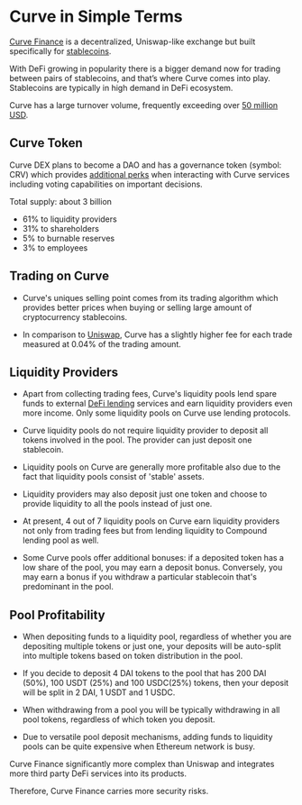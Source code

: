 # Curve in Simple Terms

[Curve Finance](https://curve.fi) is a decentralized, Uniswap-like exchange but built specifically for [stablecoins](/guides/defi/8-stablecoins.md).

With DeFi growing in popularity there is a bigger demand now for trading between pairs of stablecoins, and that’s where Curve comes into play. Stablecoins are typically in high demand in DeFi ecosystem. 

Curve has a large turnover volume, frequently exceeding over [50 million USD](https://www.curve.fi/dailystats). 

## Curve Token

Curve DEX plans to become a DAO and has a governance token (symbol: CRV) which provides [additional perks](https://guides.curve.fi/crv-launches-curve-dao-and-crv/) when interacting with Curve services including voting capabilities on important decisions.

Total supply: about 3 billion

- 61% to liquidity providers
- 31% to shareholders
- 5% to burnable reserves
- 3% to employees

## Trading on Curve

- Curve's uniques selling point comes from its trading algorithm which provides better prices when buying or selling large amount of cryptocurrency stablecoins.

- In comparison to [Uniswap](/guides/token_guides/uniswap.md), Curve has a slightly higher fee for each trade measured at 0.04% of the trading amount.

## Liquidity Providers

- Apart from collecting trading fees, Curve's liquidity pools lend spare funds to external [DeFi lending](/guides/defi/4-lending-protocols.md) services and earn liquidity providers even more income. Only some liquidity pools on Curve use lending protocols.

- Curve liquidity pools do not require liquidity provider to deposit all tokens involved in the pool. The provider can just deposit one stablecoin.

- Liquidity pools on Curve are generally more profitable also due to the fact that liquidity pools consist of 'stable' assets. 

- Liquidity providers may also deposit just one token and choose to provide liquidity to all the pools instead of just one.

- At present, 4 out of 7 liquidity pools on Curve earn liquidity providers not only from trading fees but from lending liquidity to Compound lending pool as well.

- Some Curve pools offer additional bonuses: if a deposited token has a low share of the pool, you may earn a deposit bonus. Conversely, you may earn a bonus if you withdraw a particular stablecoin that's predominant in the pool.

## Pool Profitability
 
- When depositing funds to a liquidity pool, regardless of whether you are depositing multiple tokens or just one, your deposits will be auto-split into multiple tokens based on token distribution in the pool.

- If you decide to deposit 4 DAI tokens to the pool that has 200 DAI (50%), 100 USDT (25%) and 100 USDC(25%) tokens, then your deposit will be split in 2 DAI, 1 USDT and 1 USDC.

- When withdrawing from a pool you will be typically withdrawing in all pool tokens, regardless of which token you deposit.

- Due to versatile pool deposit mechanisms, adding funds to liquidity pools can be quite expensive when Ethereum network is busy.

Curve Finance significantly more complex than Uniswap and integrates more third party DeFi services into its products. 

Therefore, Curve Finance carries more security risks.
